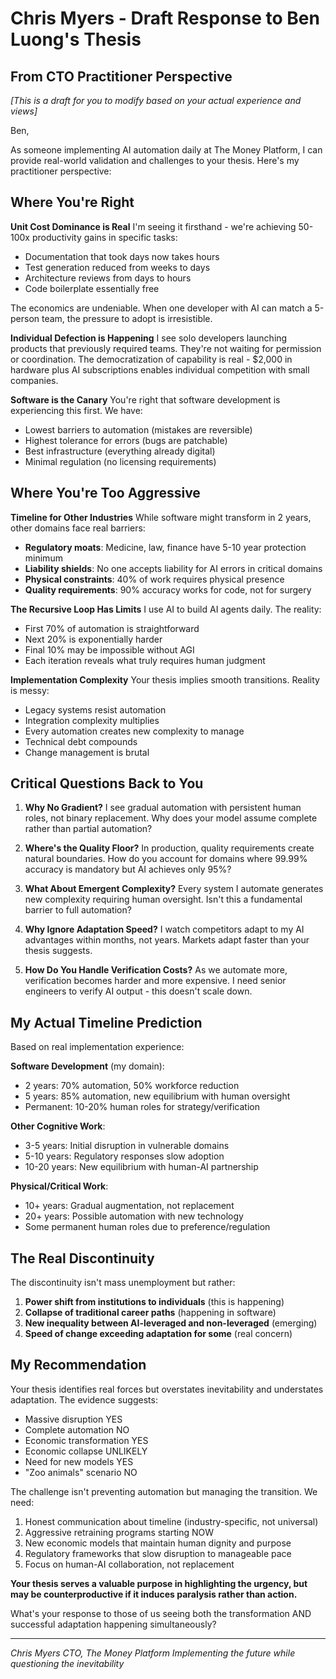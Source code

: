 # Chris Myers - Draft Response to Ben Luong's Thesis
## From CTO Practitioner Perspective

*[This is a draft for you to modify based on your actual experience and views]*

Ben,

As someone implementing AI automation daily at The Money Platform, I can provide real-world validation and challenges to your thesis. Here's my practitioner perspective:

## Where You're Right

**Unit Cost Dominance is Real**
I'm seeing it firsthand - we're achieving 50-100x productivity gains in specific tasks:
- Documentation that took days now takes hours
- Test generation reduced from weeks to days  
- Architecture reviews from days to hours
- Code boilerplate essentially free

The economics are undeniable. When one developer with AI can match a 5-person team, the pressure to adopt is irresistible.

**Individual Defection is Happening**
I see solo developers launching products that previously required teams. They're not waiting for permission or coordination. The democratization of capability is real - $2,000 in hardware plus AI subscriptions enables individual competition with small companies.

**Software is the Canary**
You're right that software development is experiencing this first. We have:
- Lowest barriers to automation (mistakes are reversible)
- Highest tolerance for errors (bugs are patchable)
- Best infrastructure (everything already digital)
- Minimal regulation (no licensing requirements)

## Where You're Too Aggressive

**Timeline for Other Industries**
While software might transform in 2 years, other domains face real barriers:
- **Regulatory moats**: Medicine, law, finance have 5-10 year protection minimum
- **Liability shields**: No one accepts liability for AI errors in critical domains
- **Physical constraints**: 40% of work requires physical presence
- **Quality requirements**: 90% accuracy works for code, not for surgery

**The Recursive Loop Has Limits**
I use AI to build AI agents daily. The reality:
- First 70% of automation is straightforward
- Next 20% is exponentially harder
- Final 10% may be impossible without AGI
- Each iteration reveals what truly requires human judgment

**Implementation Complexity**
Your thesis implies smooth transitions. Reality is messy:
- Legacy systems resist automation
- Integration complexity multiplies
- Every automation creates new complexity to manage
- Technical debt compounds
- Change management is brutal

## Critical Questions Back to You

1. **Why No Gradient?** 
   I see gradual automation with persistent human roles, not binary replacement. Why does your model assume complete rather than partial automation?

2. **Where's the Quality Floor?**
   In production, quality requirements create natural boundaries. How do you account for domains where 99.99% accuracy is mandatory but AI achieves only 95%?

3. **What About Emergent Complexity?**
   Every system I automate generates new complexity requiring human oversight. Isn't this a fundamental barrier to full automation?

4. **Why Ignore Adaptation Speed?**
   I watch competitors adapt to my AI advantages within months, not years. Markets adapt faster than your thesis suggests.

5. **How Do You Handle Verification Costs?**
   As we automate more, verification becomes harder and more expensive. I need senior engineers to verify AI output - this doesn't scale down.

## My Actual Timeline Prediction

Based on real implementation experience:

**Software Development** (my domain):
- 2 years: 70% automation, 50% workforce reduction
- 5 years: 85% automation, new equilibrium with human oversight
- Permanent: 10-20% human roles for strategy/verification

**Other Cognitive Work**:
- 3-5 years: Initial disruption in vulnerable domains
- 5-10 years: Regulatory responses slow adoption
- 10-20 years: New equilibrium with human-AI partnership

**Physical/Critical Work**:
- 10+ years: Gradual augmentation, not replacement
- 20+ years: Possible automation with new technology
- Some permanent human roles due to preference/regulation

## The Real Discontinuity

The discontinuity isn't mass unemployment but rather:
1. **Power shift from institutions to individuals** (this is happening)
2. **Collapse of traditional career paths** (happening in software)
3. **New inequality between AI-leveraged and non-leveraged** (emerging)
4. **Speed of change exceeding adaptation for some** (real concern)

## My Recommendation

Your thesis identifies real forces but overstates inevitability and understates adaptation. The evidence suggests:
- Massive disruption YES
- Complete automation NO  
- Economic transformation YES
- Economic collapse UNLIKELY
- Need for new models YES
- "Zoo animals" scenario NO

The challenge isn't preventing automation but managing the transition. We need:
1. Honest communication about timeline (industry-specific, not universal)
2. Aggressive retraining programs starting NOW
3. New economic models that maintain human dignity and purpose
4. Regulatory frameworks that slow disruption to manageable pace
5. Focus on human-AI collaboration, not replacement

**Your thesis serves a valuable purpose in highlighting the urgency, but may be counterproductive if it induces paralysis rather than action.**

What's your response to those of us seeing both the transformation AND successful adaptation happening simultaneously?

---
*Chris Myers*
*CTO, The Money Platform*
*Implementing the future while questioning the inevitability*